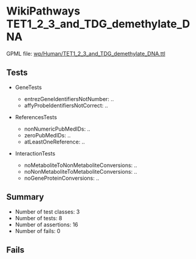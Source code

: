# WikiPathways TET1_2_3_and_TDG_demethylate_DNA

GPML file: [wp/Human/TET1_2_3_and_TDG_demethylate_DNA.ttl](../wp/Human/TET1_2_3_and_TDG_demethylate_DNA.ttl)

## Tests

* GeneTests
    * entrezGeneIdentifiersNotNumber: ..
    * affyProbeIdentifiersNotCorrect: ..

* ReferencesTests
    * nonNumericPubMedIDs: ..
    * zeroPubMedIDs: ..
    * atLeastOneReference: ..

* InteractionTests
    * noMetaboliteToNonMetaboliteConversions: ..
    * noNonMetaboliteToMetaboliteConversions: ..
    * noGeneProteinConversions: ..

## Summary

* Number of test classes: 3
* Number of tests: 8
* Number of assertions: 16
* Number of fails: 0

## Fails

